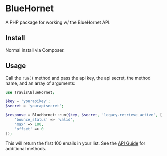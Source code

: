 # BlueHornet

A PHP package for working w/ the BlueHornet API.

## Install

Normal install via Composer.

## Usage

Call the ``run()`` method and pass the api key, the api secret, the method name, and an array of arguments:

```php
use Travis\BlueHornet;

$key = 'yourapikey';
$secret = 'yourapisecret';

$response = BlueHornet::run($key, $secret, 'legacy.retrieve_active', [
	'bounce_status' => 'valid',
	'max' => 100,
	'offset' => 0
]);
```

This will return the first 100 emails in your list.  See the [API Guide](http://www.bluehornet.com/api/guide/) for additional methods.